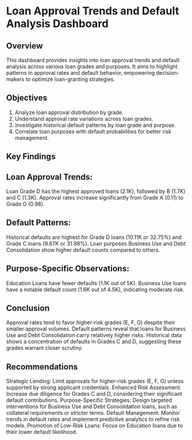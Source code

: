 # Loan Approval Trends and Default Analysis Dashboard
## Overview
This dashboard provides insights into loan approval trends and default analysis across various loan grades and purposes. It aims to highlight patterns in approval rates and default behavior, empowering decision-makers to optimize loan-granting strategies.

## Objectives
1. Analyze loan approval distribution by grade.
2. Understand approval rate variations across loan grades.
3. Investigate historical default patterns by loan grade and purpose.
4. Correlate loan purposes with default probabilities for better risk management.
## Key Findings
## Loan Approval Trends:

Loan Grade D has the highest approved loans (2.1K), followed by B (1.7K) and C (1.3K).
Approval rates increase significantly from Grade A (0.11) to Grade G (0.98).
## Default Patterns:

Historical defaults are highest for Grade D loans (10.11K or 32.75%) and Grade C loans (9.87K or 31.98%).
Loan purposes Business Use and Debt Consolidation show higher default counts compared to others.
## Purpose-Specific Observations:

Education Loans have fewer defaults (1.1K out of 5K).
Business Use loans have a notable default count (1.6K out of 4.5K), indicating moderate risk.
## Conclusion
Approval rates tend to favor higher-risk grades (E, F, G) despite their smaller approval volumes.
Default patterns reveal that loans for Business Use and Debt Consolidation carry relatively higher risks.
Historical data shows a concentration of defaults in Grades C and D, suggesting these grades warrant closer scrutiny.
## Recommendations
Strategic Lending:
Limit approvals for higher-risk grades (E, F, G) unless supported by strong applicant credentials.
Enhanced Risk Assessment:
Increase due diligence for Grades C and D, considering their significant default contributions.
Purpose-Specific Strategies:
Design targeted interventions for Business Use and Debt Consolidation loans, such as collateral requirements or stricter terms.
Default Management:
Monitor trends in default rates and implement predictive analytics to refine risk models.
Promotion of Low-Risk Loans:
Focus on Education loans due to their lower default likelihood.
